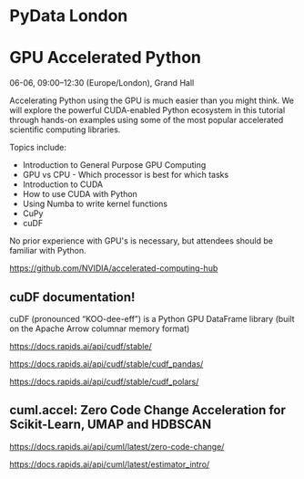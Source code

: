 # PyData London

# GPU Accelerated Python

06-06, 09:00–12:30 (Europe/London), Grand Hall

Accelerating Python using the GPU is much easier than you might think. We will explore the powerful CUDA-enabled Python ecosystem in this tutorial through hands-on examples using some of the most popular accelerated scientific computing libraries.

Topics include:
- Introduction to General Purpose GPU Computing
- GPU vs CPU - Which processor is best for which tasks
- Introduction to CUDA
- How to use CUDA with Python
- Using Numba to write kernel functions
- CuPy
- cuDF

No prior experience with GPU's is necessary, but attendees should be familiar with Python.

https://github.com/NVIDIA/accelerated-computing-hub

## cuDF documentation!
cuDF (pronounced “KOO-dee-eff”) is a Python GPU DataFrame library (built on the Apache Arrow columnar memory format)

https://docs.rapids.ai/api/cudf/stable/

https://docs.rapids.ai/api/cudf/stable/cudf_pandas/

https://docs.rapids.ai/api/cudf/stable/cudf_polars/

## cuml.accel: Zero Code Change Acceleration for Scikit-Learn, UMAP and HDBSCAN

https://docs.rapids.ai/api/cuml/latest/zero-code-change/

https://docs.rapids.ai/api/cuml/latest/estimator_intro/